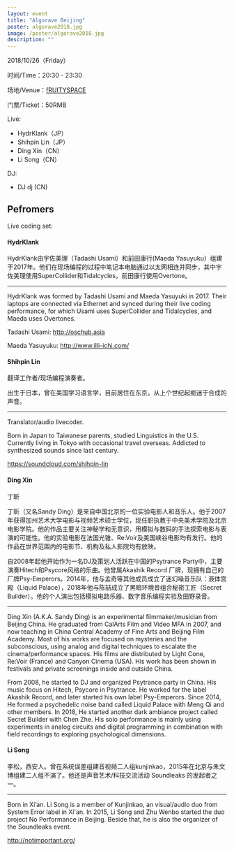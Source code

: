 ```yaml
---
layout: event
title: "Algorave Beijing"
poster: algorave2018.jpg
image: /poster/algorave2018.jpg
description: ""
---
```


2018/10/26（Friday）

时间/Time：20:30 - 23:30

场地/Venue：[fRUITYSPACE](https://www.facebook.com/pages/Fruityspace/1734950436787743)

门票/Ticket：50RMB

Live:

* HydrKlank（JP）
* Shihpin Lin（JP）
* Ding Xin（CN）
* Li Song（CN）

DJ:

* DJ dj (CN)

## Pefromers

Live coding set:

#### HydrKlank

HydrKlank由宇佐美理（Tadashi Usami）和前田康行(Maeda Yasuyuku）组建于2017年。他们在现场编程的过程中笔记本电脑通过以太网相连并同步，其中宇佐美理使用SuperCollider和Tidalcycles，前田康行使用Overtone。

---
HydrKlank was formed by Tadashi Usami and Maeda Yasuyuki in 2017. Their laptops are connected via Ethernet and synced during their live coding performance, for which Usami uses SuperCollider and Tidalcycles, and Maeda uses Overtones.

Tadashi Usami: <http://oschub.asia>

Maeda Yasuyuku: <http://www.illi-ichi.com/>

#### Shihpin Lin

翻译工作者/现场编程演奏者。

出生于日本，曾在美国学习语言学，目前居住在东京。从上个世纪起痴迷于合成的声音。

---

Translator/audio livecoder.

Born in Japan to Taiwanese parents, studied Linguistics in the U.S. Currently living in Tokyo with occasional travel overseas. Addicted to synthesized sounds since last century.

<https://soundcloud.com/shihpin-lin>

#### Ding Xin

丁昕

丁昕（又名Sandy Ding）是来自中国北京的一位实验电影人和音乐人。他于2007年获得加州艺术大学电影与视频艺术硕士学位，现任职执教于中央美术学院及北京电影学院。他的作品主要关注神秘学和无意识，用模拟与数码的手法探索电影与表演的可能性。他的实验电影在法国光锥、Re:Voir及美国峡谷电影均有发行。他的作品在世界范围内的电影节、机构及私人影院均有放映。

自2008年起他开始作为一名DJ及策划人活跃在中国的Psytrance Party中，主要演奏Hitech和Psycore风格的乐曲。他曾属Akashik Record 厂牌，现拥有自己的厂牌Psy-Emperors。2014年，他与孟奇等其他成员成立了迷幻噪音乐队：液体宫殿（Liquid Palace），2018年他与陈喆成立了黑暗环境音组合秘密工匠（Secret Builder）。他的个人演出包括模拟电路乐器、数字音乐编程实验及田野录音。

---

Ding Xin (A.K.A. Sandy Ding) is an experimental filmmaker/musician from Beijing China. He graduated from CalArts Film and Video MFA in 2007, and now teaching in China Central Academy of Fine Arts and Beijing Film Academy. Most of his works are focused on mysteries and the subconscious, using analog and digital techniques to escalate the cinema/performance spaces. His films are distributed by Light Cone, Re:Voir (France) and Canyon Cinema (USA). His work has been shown in festivals and private screenings inside and outside China.

From 2008, he started to DJ and organized Psytrance party in China. His music focus on Hitech, Psycore in Psytrance. He worked for the label Akashik Record, and later started his own label Psy-Emperors.  Since 2014, He formed a psychedelic noise band called Liquid Palace with Meng Qi and other members. In 2018, He started another dark ambiance project called Secret Builder with Chen Zhe. His solo performance is mainly using experiments in analog circuits and digital programming in combination with field recordings to exploring psychological dimensions.

#### Li Song

李松，西安人。曾在系统误差组建音视频二人组kunjinkao，2015年在北京与朱文博组建二人组不演了。他还是声音艺术/科技交流活动 Soundleaks 的发起者之一。

---

Born in Xi’an. Li Song is a member of Kunjinkao, an visual/audio duo from System Error label in Xi'an. In 2015, Li Song and Zhu Wenbo started the duo project No Performance in Beijing. Beside that, he is also the organizer of the Soundleaks event.

<http://notimportant.org/>
